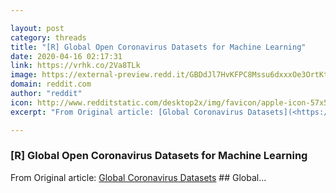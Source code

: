```yaml
---

layout: post
category: threads
title: "[R] Global Open Coronavirus Datasets for Machine Learning"
date: 2020-04-16 02:17:31
link: https://vrhk.co/2Va8TLk
image: https://external-preview.redd.it/GBDdJl7HvKFPC8Mssu6dxxxOe3OrtKtle97lrYwMuNU.jpg?width=1200&height=628.272251309&auto=webp&crop=1200:628.272251309,smart&s=38288060f950c0e637606f4330e030fa06f5d013
domain: reddit.com
author: "reddit"
icon: http://www.redditstatic.com/desktop2x/img/favicon/apple-icon-57x57.png
excerpt: "From Original article: [Global Coronavirus Datasets](<https://lionbridge.ai/datasets/coronavirus-datasets-from-every-country/>) ## Global..."

---
```


### [R] Global Open Coronavirus Datasets for Machine Learning

From Original article: [Global Coronavirus Datasets](<https://lionbridge.ai/datasets/coronavirus-datasets-from-every-country/>) ## Global...
